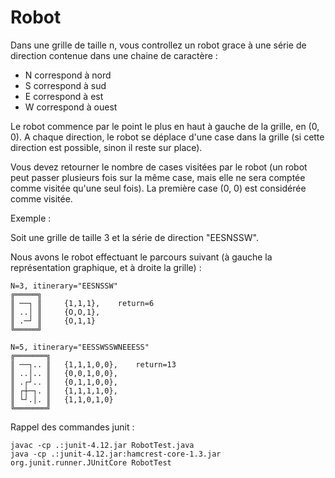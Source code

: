 # Robot

Dans une grille de taille n, vous controllez un robot grace à une série de direction contenue dans une chaine de caractère :

* N correspond à nord
* S correspond à sud
* E correspond à est
* W correspond à ouest

Le robot commence par le point le plus en haut à gauche de la grille, en (0, 0).
A chaque direction, le robot se déplace d'une case dans la grille (si cette direction est possible, sinon il reste sur place).

Vous devez retourner le nombre de cases visitées par le robot (un robot peut passer plusieurs fois sur la même case, mais elle ne sera comptée comme visitée qu'une seul fois).
La première case (0, 0) est considérée comme visitée.

Exemple :

Soit une grille de taille 3 et la série de direction "EESNSSW".

Nous avons le robot effectuant le parcours suivant (à gauche la représentation graphique, et à droite la grille) :

	N=3, itinerary="EESNSSW"
	╔═════╗ 
	║ ──┐ ║ 	{1,1,1},	return=6
	║ ..│ ║  	{O,O,1},
	║ .─┘ ║ 	{O,1,1}
	╚═════╝

	N=5, itinerary="EESSWSSWNEEESS"
	╔═══════╗
	║ ──┐.. ║ 	{1,1,1,0,0},	return=13
	║ ..│.. ║ 	{0,0,1,0,0},
	║ .┌┘.. ║ 	{0,1,1,0,0},
	║ ┌┼─┐. ║ 	{1,1,1,1,0},
	║ └┘.│. ║ 	{1,1,0,1,0}
	╚═══════╝

Rappel des commandes junit :

    javac -cp .:junit-4.12.jar RobotTest.java
    java -cp .:junit-4.12.jar:hamcrest-core-1.3.jar org.junit.runner.JUnitCore RobotTest
